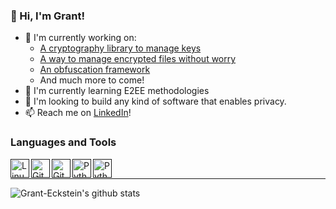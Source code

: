 ### 👋 Hi, I'm Grant!

- 🔭 I'm currently working on:
  - [A cryptography library to manage keys](https://github.com/Grant-Eckstein/blind)
  - [A way to manage encrypted files without worry](https://github.com/Grant-Eckstein/everglade)
  - [An obfuscation framework](https://github.com/Grant-Eckstein/blot)
  - And much more to come!
- 🌱 I'm currently learning E2EE methodologies
- 👯 I'm looking to build any kind of software that enables privacy.
- 📫 Reach me on [LinkedIn](https://www.linkedin.com/in/grant-eckstein-42a086143/)!

### Languages and Tools

[<img align="left" alt="Linux" width="30px" src="https://upload.wikimedia.org/wikipedia/commons/thumb/3/35/Tux.svg/150px-Tux.svg.png" />]()
[<img align="left" alt="Git" width="30px" src="https://upload.wikimedia.org/wikipedia/commons/thumb/3/3f/Git_icon.svg/1200px-Git_icon.svg.png" />]()
[<img align="left" alt="Git" width="30px" src="https://encrypted-tbn0.gstatic.com/images?q=tbn:ANd9GcQHh1k-9LLBe8ZRQqNBciEhhclr09qOFEt7VQ&usqp=CAU" />]()
[<img align="left" alt="Python" width="30px" src="https://upload.wikimedia.org/wikipedia/commons/thumb/c/c3/Python-logo-notext.svg/1869px-Python-logo-notext.svg.png" />]()
[<img align="left" alt="Python" width="30px" src="https://cdn.freebiesupply.com/logos/large/2x/nodejs-icon-logo-svg-vector.svg" />]()
<br />

---
![Grant-Eckstein's github stats](https://github-readme-stats.vercel.app/api?username=Grant-Eckstein&count_private=true&show_icons=true)
